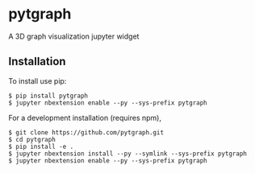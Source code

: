 pytgraph
===============================

A 3D graph visualization jupyter widget

Installation
------------

To install use pip:

    $ pip install pytgraph
    $ jupyter nbextension enable --py --sys-prefix pytgraph


For a development installation (requires npm),

    $ git clone https://github.com/pytgraph.git
    $ cd pytgraph
    $ pip install -e .
    $ jupyter nbextension install --py --symlink --sys-prefix pytgraph
    $ jupyter nbextension enable --py --sys-prefix pytgraph

